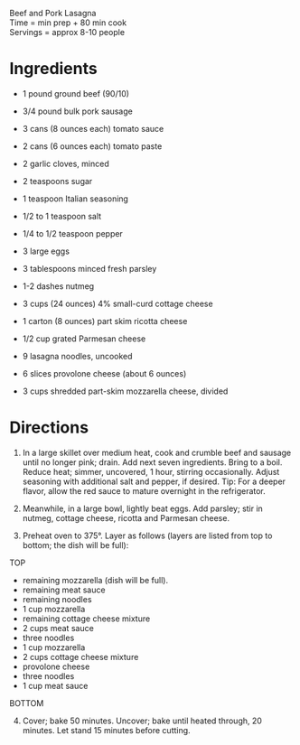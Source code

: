 Beef and Pork Lasagna \
Time =  min prep + 80 min cook \
Servings = approx 8-10 people

Ingredients
===========
- 1 pound ground beef (90/10)
- 3/4 pound bulk pork sausage
- 3 cans (8 ounces each) tomato sauce
- 2 cans (6 ounces each) tomato paste
- 2 garlic cloves, minced
- 2 teaspoons sugar
- 1 teaspoon Italian seasoning
- 1/2 to 1 teaspoon salt
- 1/4 to 1/2 teaspoon pepper

- 3 large eggs
- 3 tablespoons minced fresh parsley
- 1-2 dashes nutmeg
- 3 cups (24 ounces) 4% small-curd cottage cheese
- 1 carton (8 ounces) part skim ricotta cheese
- 1/2 cup grated Parmesan cheese

- 9 lasagna noodles, uncooked
- 6 slices provolone cheese (about 6 ounces)
- 3 cups shredded part-skim mozzarella cheese, divided

Directions
==========
1. In a large skillet over medium heat, cook and crumble beef and sausage until no longer pink; drain. Add next seven ingredients. Bring to a boil. Reduce heat; simmer, uncovered, 1 hour, stirring occasionally. Adjust seasoning with additional salt and pepper, if desired. Tip: For a deeper flavor, allow the red sauce to mature overnight in the refrigerator.

2. Meanwhile, in a large bowl, lightly beat eggs. Add parsley; stir in nutmeg, cottage cheese, ricotta and Parmesan cheese.

3. Preheat oven to 375°. Layer as follows (layers are listed from top to bottom; the dish will be full):

TOP
   - remaining mozzarella (dish will be full).
   - remaining meat sauce
   - remaining noodles
   - 1 cup mozzarella
   - remaining cottage cheese mixture
   - 2 cups meat sauce
   - three noodles
   - 1 cup mozzarella
   - 2 cups cottage cheese mixture
   - provolone cheese
   - three noodles
   - 1 cup meat sauce
     
BOTTOM

4. Cover; bake 50 minutes. Uncover; bake until heated through, 20 minutes. Let stand 15 minutes before cutting.
